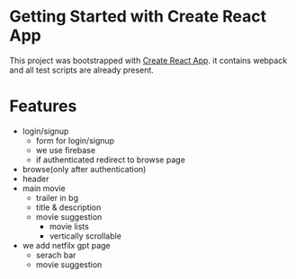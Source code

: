 # Getting Started with Create React App

This project was bootstrapped with [Create React App](https://github.com/facebook/create-react-app).
 it contains webpack and all test scripts are already present.

# Features
- login/signup
    - form for login/signup
    - we use firebase
    - if authenticated redirect to browse page
- browse(only after authentication)
 - header
 - main movie
    - trailer in bg
    - title & description
    - movie suggestion
        - movie lists
        - vertically scrollable
- we add netfilx gpt page
    - serach bar
    - movie suggestion
